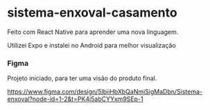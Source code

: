 # sistema-enxoval-casamento
Feito com React Native para aprender uma nova linguagem.

Utilizei Expo e instalei no Android para melhor visualização

### Figma
Projeto iniciado, para ter uma visão do produto final.

https://www.figma.com/design/5lbiiHbXbQaNmjSigMaDbn/Sistema-enxoval?node-id=1-2&t=PK4j5abCYYxm9SEp-1

